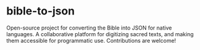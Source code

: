 # bible-to-json
Open-source project for converting the Bible into JSON for native languages. A collaborative platform for digitizing sacred texts, and making them accessible for programmatic use. Contributions are welcome!
